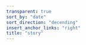 ```yaml
---
transparent: true
sort_by: "date"
sort_direction: "decending"
insert_anchor_links: "right"
title: "story"
---
```


